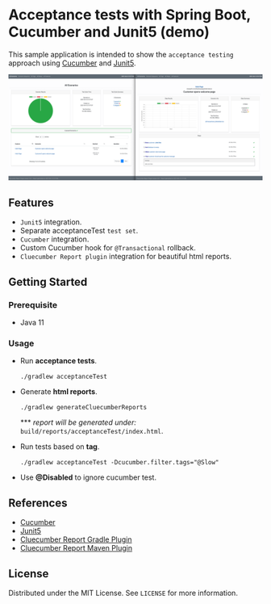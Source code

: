 # Acceptance tests with Spring Boot, Cucumber and Junit5 (demo) 

This sample application is intended to show the `acceptance testing` approach using [Cucumber](https://cucumber.io/docs/installation/java/) and [Junit5](https://junit.org/junit5/).

![acceptance-test-reports.png](./_docs/img/acceptance-test-reports.png)

## Features

* `Junit5` integration.
* Separate acceptanceTest `test set`.
* `Cucumber` integration.
* Custom Cucumber hook for `@Transactional` rollback.
* `Cluecumber Report plugin` integration for beautiful html reports.

## Getting Started

### Prerequisite

* Java 11

### Usage

* Run **acceptance tests**.
  ```shell
  ./gradlew acceptanceTest
  ```

* Generate **html reports**.
  ```shell
  ./gradlew generateCluecumberReports
  ```
  *** *report will be generated under:* `build/reports/acceptanceTest/index.html`.


* Run tests based on **tag**.
  ```shell
  ./gradlew acceptanceTest -Dcucumber.filter.tags="@Slow"
  ```

* Use **@Disabled** to ignore cucumber test.

## References

* [Cucumber](https://cucumber.io/)
* [Junit5](https://junit.org/junit5/)  
* [Cluecumber Report Gradle Plugin](https://github.com/JavaanseHZ/cluecumber-report-gradle-plugin)
* [Cluecumber Report Maven Plugin](https://github.com/trivago/cluecumber-report-plugin)

## License

Distributed under the MIT License. See `LICENSE` for more information.
